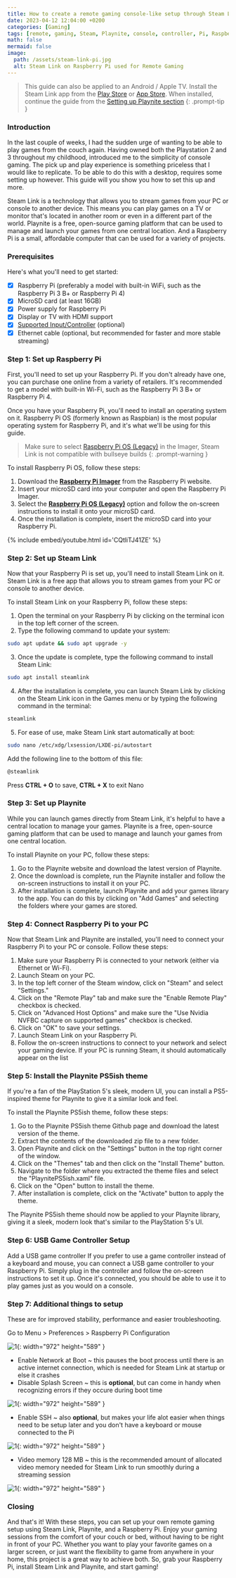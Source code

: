 ```yaml
---
title: How to create a remote gaming console-like setup through Steam Link and Playnite with a Raspberry Pi
date: 2023-04-12 12:04:00 +0200
categories: [Gaming]
tags: [remote, gaming, Steam, Playnite, console, controller, Pi, Raspberry Pi, IoT, Internet of Things, ARM, Android, Apple, TV, PlayStation]
math: false
mermaid: false
image:
  path: /assets/steam-link-pi.jpg
  alt: Steam Link on Raspberry Pi used for Remote Gaming
---
```


> This guide can also be applied to an Android / Apple TV. Install the Steam Link app from the [Play Store](https://play.google.com/store/apps/details?id=com.valvesoftware.steamlink) or [App Store](https://apps.apple.com/us/app/steam-link/id1246969117). When installed, continue the guide from the [Setting up Playnite section](https://vskills.nl/posts/remote-gaming-setup-steam-link-playnite/#set-up-steam-link)
{: .prompt-tip }

### Introduction
In the last couple of weeks, I had the sudden urge of wanting to be able to play games from the couch again. Having owned both the Playstation 2 and 3 throughout my childhood, introduced me to the simplicity of console gaming. The pick up and play experience is something priceless that I would like to replicate. To be able to do this with a desktop, requires some setting up however. This guide will you show you how to set this up and more.

Steam Link is a technology that allows you to stream games from your PC or console to another device. This means you can play games on a TV or monitor that's located in another room or even in a different part of the world. Playnite is a free, open-source gaming platform that can be used to manage and launch your games from one central location. And a Raspberry Pi is a small, affordable computer that can be used for a variety of projects.

### Prerequisites
Here's what you'll need to get started:

- [x] Raspberry Pi (preferably a model with built-in WiFi, such as the Raspberry Pi 3 B+ or Raspberry Pi 4)
- [x] MicroSD card (at least 16GB)
- [x] Power supply for Raspberry Pi
- [x] Display or TV with HDMI support
- [x] [Supported Input/Controller](https://help.steampowered.com/en/faqs/view/6424-467A-31D9-C6CB#:~:text=Supported%20Input/Controllers) (optional)
- [x] Ethernet cable (optional, but recommended for faster and more stable streaming)

### Step 1: Set up Raspberry Pi

First, you'll need to set up your Raspberry Pi. If you don't already have one, you can purchase one online from a variety of retailers. It's recommended to get a model with built-in Wi-Fi, such as the Raspberry Pi 3 B+ or Raspberry Pi 4.

Once you have your Raspberry Pi, you'll need to install an operating system on it. Raspberry Pi OS (formerly known as Raspbian) is the most popular operating system for Raspberry Pi, and it's what we'll be using for this guide.

> Make sure to select [Raspberry Pi OS (Legacy)](https://www.raspberrypi.com/software/operating-systems/#raspberry-pi-os-legacy) in the Imager, Steam Link is not compatible with bullseye builds
{: .prompt-warning }

To install Raspberry Pi OS, follow these steps:

1.  Download the **[Raspberry Pi Imager](https://www.raspberrypi.com/software/)** from the Raspberry Pi website.
2.  Insert your microSD card into your computer and open the Raspberry Pi Imager.
3.  Select the **[Raspberry Pi OS (Legacy)](https://www.raspberrypi.com/software/operating-systems/#raspberry-pi-os-legacy)**  option and follow the on-screen instructions to install it onto your microSD card.
4.  Once the installation is complete, insert the microSD card into your Raspberry Pi.

{% include embed/youtube.html id='CQtliTJ41ZE' %}

### Step 2: Set up Steam Link

Now that your Raspberry Pi is set up, you'll need to install Steam Link on it. Steam Link is a free app that allows you to stream games from your PC or console to another device.

To install Steam Link on your Raspberry Pi, follow these steps:

1.  Open the terminal on your Raspberry Pi by clicking on the terminal icon in the top left corner of the screen.
2.  Type the following command to update your system:

```bash
sudo apt update && sudo apt upgrade -y
```

3.  Once the update is complete, type the following command to install Steam Link:

```bash
sudo apt install steamlink
```

4.  After the installation is complete, you can launch Steam Link by clicking on the Steam Link icon in the Games menu or by typing the following command in the terminal:

```bash
steamlink
```

5. For ease of use, make Steam Link start automatically at boot:

```bash
sudo nano /etc/xdg/lxsession/LXDE-pi/autostart 
```

Add the following line to the bottom of this file:

```bash
@steamlink
```

Press **CTRL + O** to save, **CTRL + X** to exit Nano

### Step 3: Set up Playnite

While you can launch games directly from Steam Link, it's helpful to have a central location to manage your games. Playnite is a free, open-source gaming platform that can be used to manage and launch your games from one central location.

To install Playnite on your PC, follow these steps:

1.  Go to the Playnite website and download the latest version of Playnite.
2.  Once the download is complete, run the Playnite installer and follow the on-screen instructions to install it on your PC.
3.  After installation is complete, launch Playnite and add your games library to the app. You can do this by clicking on "Add Games" and selecting the folders where your games are stored.

### Step 4: Connect Raspberry Pi to your PC

Now that Steam Link and Playnite are installed, you'll need to connect your Raspberry Pi to your PC or console. Follow these steps:

1.  Make sure your Raspberry Pi is connected to your network (either via Ethernet or Wi-Fi).
2.  Launch Steam on your PC.
3.  In the top left corner of the Steam window, click on "Steam" and select "Settings."
4.  Click on the "Remote Play" tab and make sure the "Enable Remote Play" checkbox is checked.
5.  Click on "Advanced Host Options" and make sure the "Use Nvidia NVFBC capture on supported games" checkbox is checked.
6.  Click on "OK" to save your settings.
7.  Launch Steam Link on your Raspberry Pi.
8.  Follow the on-screen instructions to connect to your network and select your gaming device. If your PC is running Steam, it should automatically appear on the list

### Step 5: Install the Playnite PS5ish theme

If you're a fan of the PlayStation 5's sleek, modern UI, you can install a PS5-inspired theme for Playnite to give it a similar look and feel.

To install the Playnite PS5ish theme, follow these steps:

1.  Go to the Playnite PS5ish theme Github page and download the latest version of the theme.
2.  Extract the contents of the downloaded zip file to a new folder.
3.  Open Playnite and click on the "Settings" button in the top right corner of the window.
4.  Click on the "Themes" tab and then click on the "Install Theme" button.
5.  Navigate to the folder where you extracted the theme files and select the "PlaynitePS5ish.xaml" file.
6.  Click on the "Open" button to install the theme.
7.  After installation is complete, click on the "Activate" button to apply the theme.

The Playnite PS5ish theme should now be applied to your Playnite library, giving it a sleek, modern look that's similar to the PlayStation 5's UI.

### Step 6: USB Game Controller Setup
Add a USB game controller If you prefer to use a game controller instead of a keyboard and mouse, you can connect a USB game controller to your Raspberry Pi. Simply plug in the controller and follow the on-screen instructions to set it up. Once it's connected, you should be able to use it to play games just as you would on a console.

### Step 7: Additional things to setup 
These are for improved stability, performance and easier troubleshooting.

Go to Menu > Preferences > Raspberry Pi Configuration

![1](/assets/public-1/8.png){: width="972" height="589" }

- Enable Network at Boot ~ this pauses the boot process until there is an active internet connection, which is needed for Steam Link at startup or else it crashes
- Disable Splash Screen ~ this is **optional**, but can come in handy when recognizing errors if they occure during boot time

![1](/assets/public-1/9.png){: width="972" height="589" }

- Enable SSH ~ also **optional**, but makes your life alot easier when things need to be setup later and you don't have a keyboard or mouse connected to the Pi

![1](/assets/public-1/10.png){: width="972" height="589" }

- Video memory 128 MB ~ this is the recommended amount of allocated video memory needed for Steam Link to run smoothly during a streaming session

![1](/assets/public-1/11.png){: width="972" height="589" }

### Closing
And that's it! With these steps, you can set up your own remote gaming setup using Steam Link, Playnite, and a Raspberry Pi. Enjoy your gaming sessions from the comfort of your couch or bed, without having to be right in front of your PC. Whether you want to play your favorite games on a larger screen, or just want the flexibility to game from anywhere in your home, this project is a great way to achieve both. So, grab your Raspberry Pi, install Steam Link and Playnite, and start gaming!

